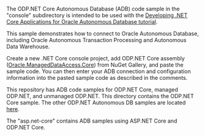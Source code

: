 The ODP.NET Core Autonomous Database (ADB) code sample in the "console" subdirectory is intended to be used with the [Developing .NET Core Applications for Oracle Autonomous Database tutorial](https://www.oracle.com/database/technologies/appdev/dotnet/adbdotnetcore.html). 

This sample demonstrates how to connect to Oracle Autonomous Database, including Oracle Autonomous Transaction Processing and Autonomous Data Warehouse.

Create a new .NET Core console project, add ODP.NET Core assembly ([Oracle.ManagedDataAccess.Core](https://www.nuget.org/packages/Oracle.ManagedDataAccess.Core/)) from NuGet Gallery, and paste the sample code. You can then enter your ADB connection and configuration information into the pasted sample code as described in the comments.

This repository has ADB code samples for ODP.NET Core, managed ODP.NET, and unmanaged ODP.NET. This directory contains the 
ODP.NET Core sample. The other ODP.NET Autonomous DB samples are located [here](https://github.com/oracle/dotnet-db-samples/tree/master/samples/autonomous-db).

The "asp.net-core" contains ADB samples using ASP.NET Core and ODP.NET Core.
